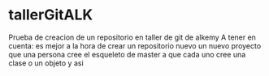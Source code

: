 # tallerGitALK
Prueba de creacion de un repositorio en taller de git de alkemy
A tener en cuenta: es mejor a la hora de crear un repositorio nuevo un nuevo proyecto que una persona cree el esqueleto 
de master a que cada uno cree una clase o un objeto y asi
